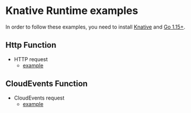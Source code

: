 # Knative Runtime examples

In order to follow these examples, you need to install [Knative](https://knative.dev/docs/install/) and [Go 1.15+](https://golang.org/doc/install).

## Http Function

- HTTP request
    - [example](http)

## CloudEvents Function

- CloudEvents request
  - [example](cloudevents)

